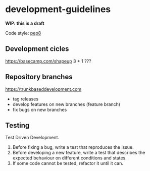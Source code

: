 # development-guidelines

**WIP: this is a draft**

Code style: [pep8](https://www.python.org/dev/peps/pep-0008/)


## Development cicles
https://basecamp.com/shapeup
3 + 1 ???

## Repository branches
https://trunkbaseddevelopment.com

- tag releases
- develop features on new branches (feature branch)
- fix bugs on new branches


## Testing
Test Driven Development.
1. Before fixing a bug, write a test that reproduces the issue.
2. Before developing a new feature, write a test that describes the expected behaviour on  different conditions and states.
3. If some code cannot be tested, refactor it until it can.
